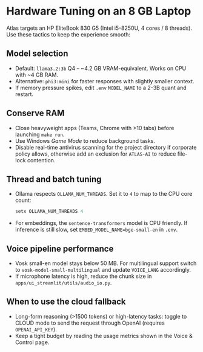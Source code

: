 # Hardware Tuning on an 8 GB Laptop

Atlas targets an HP EliteBook 830 G5 (Intel i5-8250U, 4 cores / 8 threads). Use
these tactics to keep the experience smooth:

## Model selection

* Default: `llama3.2:3b` Q4 – ~4.2 GB VRAM-equivalent. Works on CPU with ~4 GB RAM.
* Alternative: `phi3:mini` for faster responses with slightly smaller context.
* If memory pressure spikes, edit `.env` `MODEL_NAME` to a 2-3B quant and restart.

## Conserve RAM

* Close heavyweight apps (Teams, Chrome with >10 tabs) before launching `make run`.
* Use Windows *Game Mode* to reduce background tasks.
* Disable real-time antivirus scanning for the project directory if corporate policy
  allows, otherwise add an exclusion for `ATLAS-AI` to reduce file-lock contention.

## Thread and batch tuning

* Ollama respects `OLLAMA_NUM_THREADS`. Set it to `4` to map to the CPU core count:
  ```powershell
  setx OLLAMA_NUM_THREADS 4
  ```
* For embeddings, the `sentence-transformers` model is CPU friendly. If inference is
  still slow, set `EMBED_MODEL_NAME=bge-small-en` in `.env`.

## Voice pipeline performance

* Vosk small-en model stays below 50 MB. For multilingual support switch to
  `vosk-model-small-multilingual` and update `VOICE_LANG` accordingly.
* If microphone latency is high, reduce the chunk size in
  `apps/ui_streamlit/utils/audio_io.py`.

## When to use the cloud fallback

* Long-form reasoning (>1500 tokens) or high-latency tasks: toggle to CLOUD mode to
  send the request through OpenAI (requires `OPENAI_API_KEY`).
* Keep a tight budget by reading the usage metrics shown in the Voice & Control page.
